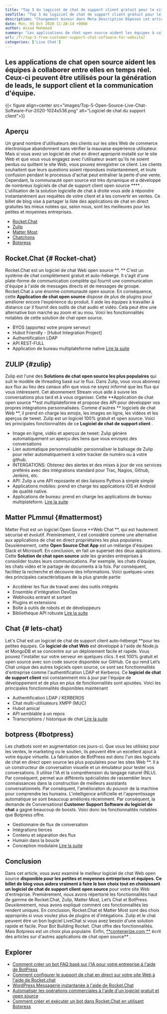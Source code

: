 ```yaml
---
title: "Top 5 du logiciel de chat de support client gratuit pour le site Web" 
seoTitle: "Top 5 du logiciel de chat de support client gratuit pour le site Web" 
description: "Changement mineur dans Meta Description Déposez cet article de blog pour en savoir plus sur les 5 meilleurs logiciels de chat de support client gratuit. Ces outils facilitent votre représentant du service client et stimulent les ventes." 
date: Mon, 05 Oct 2020 11:28:14 +0000
author: Assad Mahmood
summary: "Les applications de chat open source aident les équipes à collaborer les unes avec les autres en temps réel. Ceux-ci peuvent être utilisés pour la génération de leads, le support client et la communication d'équipe." 
url: /fr/top-5-free-customer-support-chat-software-for-website/
categories: ['Live Chat']
---
```


## Les applications de chat open source aident les équipes à collaborer entre elles en temps réel. Ceux-ci peuvent être utilisés pour la génération de leads, le support client et la communication d'équipe.

{{< figure align=center src="images/Top-5-Open-Source-Live-Chat-Software-For-2020-1024x536.png" alt="Logiciel de chat du support client">}}


## Aperçu
Un grand nombre d'utilisateurs des clients sur les sites Web de commerce électronique abandonnent sans vérifier la mauvaise expérience utilisateur. Mais si vous avez un logiciel de chat en direct approprié installé sur le site Web et que vous vous engagez avec l'utilisateur avant qu'ils ne soient perdus ou quittent le site Web, vous pouvez enregistrer ce client. Les clients souhaitent que leurs questions soient répondues instantanément, et toute confusion pendant le processus d'achat peut entraîner la perte d'une vente. Cependant, la communauté open source est très dynamique et a développé de nombreux logiciels de chat de support client open source  **** .
L'utilisation de la solution logicielle de chat à droite vous aide à répondre instantanément aux requêtes de votre client et à les convertir en ventes. Ce billet de blog vise à partager la liste des applications de chat en direct gratuites les mieux notées qui, selon nous, sont les meilleures pour les petites et moyennes entreprises.
  * [Rocket.Chat][1]
  * [Zulip][2]
  * [Matter Most][3]
  * [Chatchons][4]
  * [Botpress][5]

## **Rocket.Chat**    {# Rocket-chat}
Rocket.Chat est un logiciel de chat Web open source **. ** C'est un système de chat complètement gratuit et auto-hébergé. Il s'agit d'une plate-forme de communication complète qui fournit une communication d'équipe à l'aide de messages directs et de messages de groupe.
Rocket.Chat a une énorme communauté open source. En conséquence, cette **Application de chat open source**  dispose de plus de plugins pour améliorer encore l'expérience du produit. Il aide les équipes à travailler à distance car il fournit des outils de chat audio et vidéo. Cela peut être une alternative bon marché au zoom et au mou. Voici les fonctionnalités notables de cette solution de chat open source.
  * BYOS (apportez votre propre serveur)
  * Hubot Friendly - [Hubot Integration Project]
  * Authentification LDAP
  * API REST-FULL
  * Application de bureau multiplateforme native
    [Lire la suite][6]

## **ZULIP**    {#zulip}
Zulip est l'une des **Solutions de chat open source les plus populaires**  qui suit le modèle de threading basé sur le flux. Dans Zulip, vous vous abonnez aux flux au lieu des canaux afin que vous ne soyez informé que les flux qui vous intéressent. Cet abonnement Stream vous aide à suivre les conversations plus tard et à vous organiser.
Cette **Application de chat open source  **est multiplateforme et propose des API pour développer vos propres intégrations personnalisées. Comme d'autres **  logiciels de chat Web **, il prend en charge les emojis, les images en ligne, les vidéos et les aperçus de tweet. Zulip est un logiciel 100% gratuit et open source. Voici les principales fonctionnalités de ce  **Logiciel de chat de support client**  .
  * Image en ligne, vidéo et aperçus de tweet: Zulip génère automatiquement un aperçu des liens que vous envoyez des conversations
  * Lien automatique personnalisable: personnaliser le balisage de Zulip pour relier automatiquement à votre tracker de numéro ou à votre github.
  * INTERGATIONS: Obtenez des alertes et des mises à jour de vos services préférés avec des intégrations standard pour Trac, Nagios, Github, Jenkins, etc.
  * API: Zulip a une API reposante et des liaisons Python à simple simple
  * Applications mobiles: prend en charge les applications iOS et Android de qualité native.
  * Applications de bureau: prend en charge les applications de bureau multiplateform.
    [Lire la suite][7]

## **Matter PLmmul**    {#mattermost}
Matter Post est un logiciel Open Source **Web Chat **, qui est hautement sécurisé et évolutif. Premièrement, il est considéré comme une alternative aux applications de chat en direct propriétaires les plus populaires. Deuxièmement, cette  **Open Source Chat App**   est un mélange d'équipes Slack et Microsoft. En conclusion, en fait un superset des deux applications.
Cette **Solution de chat open source**  aide les grandes entreprises à consolider toutes leurs communications. Par exemple, les chats d'équipe, les chats vidéo et le partage de documents à la fois. Par conséquent, facilitez la recherche et découvre des informations.
Voici quelques-unes des principales caractéristiques de la plus grande partie
  * Accélérer les flux de travail avec des outils intégrés
  * Ensemble d'intégration DevOps
  * Webhooks entrant et sortant
  * Plugins et extensions
  * Boîte à outils de robots et de développeurs
  * Bibliothèque API robuste
    [Lire la suite][8]

## **Chat**    {# lets-chat}
Let's Chat est un logiciel de chat de support client auto-hébergé **pour les petites équipes. Ce  **logiciel de chat Web**   est développé à l'aide de Node.js et MongoDB et se concentre sur un déploiement facile et rapide. Vous pouvez l'installer sur votre serveur en quelques clics. Il est 100% gratuit et open source avec son code source disponible sur GitHub.
Ce qui rend Let’s Chat unique des autres logiciels open source, ce sont ses fonctionnalités d'entreprise comme l'authentification LDAP et Kerberos. Ce **logiciel de chat de support client**  est constamment mis à jour par l'équipe de développement et de plus en plus de fonctionnalités sont ajoutées. Voici les principales fonctionnalités disponibles maintenant
  * Authentification LDAP / KERBEROS
  * Chat multi-utilisateurs XMPP (MUC)
  * Hubot amical
  * API semblable à un repos
  * Transcriptions / historique de chat
    [Lire la suite][9]

## **botpress**    {#botpress}
Les chatbots sont en augmentation ces jours-ci. Que vous les utilisiez pour les ventes, le marketing ou le soutien, ils peuvent être un excellent ajout à votre équipe virtuelle.
La fabrication de BotPress est donc l'un des logiciels de chat en direct open source les plus populaires pour les sites Web **. Il a un constructeur de conversation visuelle et un émulateur pour tester vos conversations. Il utilise l'IA et la compréhension du langage naturel (NLU). Par conséquent, permet aux différents spécialistes de rassembler leurs connaissances dans la construction de meilleurs assistants conversationnels. Par conséquent, l'amélioration du pouvoir de la machine pour comprendre les humains.
L'intelligence artificielle et l'apprentissage automatique se sont beaucoup améliorés récemment. Par conséquent, la demande de Conversational **Customer Support Software du logiciel de chat**  a gagné beaucoup de boosts. Voici donc les fonctionnalités notables que Botpress offre.
  * Gestionnaire de flux de conversation
  * Intégrations tierces
  * Contenu et séparation des flux
  * Humain dans la boucle
  * Conception modulaire
    [Lire la suite][10]

## Conclusion
Dans cet article, vous avez examiné le meilleur logiciel de chat Web open source **disponible pour les petites et moyennes entreprises et équipes. Ce billet de blog vous aidera vraiment à faire le bon choix tout en choisissant un logiciel de chat de support client open source**  pour votre site Web d'entreprise. Premièrement, nous avons répertorié les fonctionnalités haut de gamme de Rocket.Chat, Zulip, Matter Most, Let’s Chat et BotPress. Deuxièmement, nous avons expliqué comment ces fonctionnalités les rendent uniques. En conclusion, Rocket.Chat et Matter Most sont des choix appropriés si vous voulez plus de plugins et d'intégations. Zulip et le chat peuvent être un bon logiciel LiveChat si vous avez besoin d'une solution rapide et facile. Pour Bot Building Rocket. Chat offre des fonctionnalités. Mais Botpress est un choix plus populaire.
Enfin, [**contenerize.com **][11] écrit des articles sur d'autres applications de chat open source** .

## Explorer
  * [Comment créer un bot FAQ basé sur l'IA pour votre entreprise à l'aide de BotPress][13]
  * [Comment configurer le support de chat en direct sur votre site Web à l'aide de Rocket.chat][14]
  * [WordPress Messagerie instantanée à l'aide de Rocket.Chat][15]
  * [Automatiser les opérations commerciales à l'aide d'un logiciel gratuit et open source][16]
  * [Comment créer et exécuter un bot dans Rocket.Chat en utilisant Botpress][17]

  
[1]: #rocket-chat
[2]: #zulip
[3]: #mattermost
[4]: #lets-chat
[5]: #botpress
[6]: https://products.containerize.com/live-chat/rocketchat
[7]: https://products.containerize.com/live-chat/zulip
[8]: https://products.containerize.com/live-chat/mattermost
[9]: https://products.containerize.com/live-chat/lets-chat
[10]: https://products.containerize.com/live-chat/botpress
[11]: https://www.containerize.com/
[12]: https://products.containerize.com/live-chat/
[13]: https://blog.containerize.com/live-chat/how-to-create-an-ai-based-faq-bot-for-your-business-using-botpress/
[14]: https://blog.containerize.com/live-chat/how-to-setup-live-chat-software-on-website-rocket-chat/
[15]: https://blog.containerize.com/blogging/instantly-communicate-with-customers-using-wordpress-and-rocket-chat/
[16]: https://blog.containerize.com/blogging/automate-business-operations-using-open-source-software/
[17]: https://blog.containerize.com/live-chat/how-to-create-and-run-a-bot-in-rocket-chat-using-botpress/
